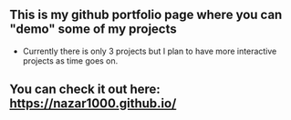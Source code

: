 ## This is my github portfolio page where you can "demo" some of my projects
- Currently there is only 3 projects but I plan to have more interactive projects as time goes on.

## You can check it out here: https://nazar1000.github.io/
